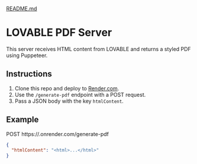 [README.md](https://github.com/user-attachments/files/21535887/README.md)
# LOVABLE PDF Server

This server receives HTML content from LOVABLE and returns a styled PDF using Puppeteer.

## Instructions

1. Clone this repo and deploy to [Render.com](https://render.com).
2. Use the `/generate-pdf` endpoint with a POST request.
3. Pass a JSON body with the key `htmlContent`.

## Example

POST https://<your-server>.onrender.com/generate-pdf

```json
{
  "htmlContent": "<html>...</html>"
}
```
